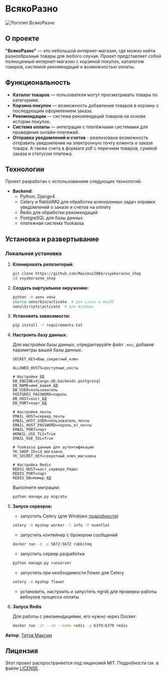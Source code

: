 # ВсякоРазно

![Логотип ВсякоРазно](https://link-to-your-logo.png)

## О проекте

**"ВсякоРазно"** — это небольшой интернет-магазин, где можно найти разнообразные товары для любого случая. Проект представляет собой полноценный интернет-магазин с корзиной покупок, каталогом товаров, системой рекомендаций и возможностью оплаты.

## Функциональность

- **Каталог товаров** — пользователи могут просматривать товары по категориям.
- **Корзина покупок** — возможность добавления товаров в корзину с последующим оформлением заказа.
- **Рекомендации** — система рекомендаций товаров на основе истории покупок.
- **Система оплаты** — интеграция с платёжными системами для проведения онлайн-платежей.
- **Отправка уведомлений и счетов** - реализована возможность отправить уведомление на электронную почту клиента о заказе товара. А также счета в формате pdf с перечнем товаров, суммой заказа и статусом платежа.

## Технологии

Проект разработан с использованием следующих технологий:

- **Backend**: 
  - Python, Django4
  - Celery и RabbitMQ для обработки асинхронных задач оправки уведомлений о заказе и счетов на оплату
  - Redis для обработки рекомендаций
  - PostgreSQL для базы данных
  - платежная система Yookassa

## Установка и развертывание

### Локальная установка

1. **Клонировать репозиторий:**

    ```bash
    git clone https://github.com/Maximuz2004/vsyakorazno_shop
    cd vsyakorazno_shop
    ```

2. **Создать виртуальное окружение:**

    ```bash
    python -m venv venv
    source venv/bin/activate  # для Linux и macOS
    venv\Scripts\activate  # для Windows
    ```

3. **Установить зависимости:**

    ```bash
    pip install -r requirements.txt
    ```

4. **Настроить базу данных:**

    Для настройки базы данных, отредактируйте файл `.env`, добавив параметры вашей базы данных:
    ```dotenv
    SECRET_KEY=Ваш_секретный_ключ
    
    ALLOWED_HOSTS=доступные_хосты
    
    # Настройки БД
    DB_ENGINE=django.db.backends.postgresql
    DB_NAME=имя_вашей_БД
    DB_USER=пользователь
    POSTGRES_PASSWORD=пароль
    DB_HOST=хост_БД
    DB_PORT=порт_БД
    
    # Настройки почты
    EMAIL_HOST=сервер_почты
    EMAIL_HOST_USER=пользователь_почты
    EMAIL_HOST_PASSWORD=пароль_от_почты
    EMAIL_PORT=порт
    #EMAIL_USE_TLS=True
    EMAIL_USE_SSL=True
    
    # Yookassa данные для аутентификации
    YK_SHOP_ID=id_магазина
    YK_SECRET_KEY=секретный_ключ_магазина
    
    # Настройка Redis
    REDIS_HOST=хост_сервера_Редис
    REDIS_PORT=порт
    REDIS_DB=Номер_БД
    
    ```

    Выполните миграции:

    ```bash
    python manage.py migrate
    ```

5. **Запуск серверов:**
    - запустить Celery (для Windows [подробности](https://ru.stackoverflow.com/questions/1522508/djangocelery-%D0%BD%D0%B5-%D0%B2%D1%8B%D0%BF%D0%BE%D0%BB%D0%BD%D1%8F%D0%B5%D1%82%D1%81%D1%8F-task))
    ```bash
    celery -A myshop worker -l info -P eventlet
    ```

    - запустить контейнер с брокером сообщений
    ```bash
    docker run -d -p 5672:5672 rabbitmq
    ```

    - запустить сервер разработки
    ```bash
    python manage.py runserver
    ```
   - запустить при необходимости flower для Celery
   ```bash
   celery -A myshop flower
   ```
    - установить, настроить и запустить ngrok для проверки работы вебхуков процесса оплаты


6. **Запуск Redis**

    Для работы с рекомендациями, его нужно через Docker:

    ```bash
    docker run -it --rm --name redis -p 6379:6379 redis
    ```


**Автор**: [Титов Максим](https://github.com/Maximuz2004)

## Лицензия

Этот проект распространяется под лицензией MIT. Подробности см. в файле [LICENSE](./LICENSE).